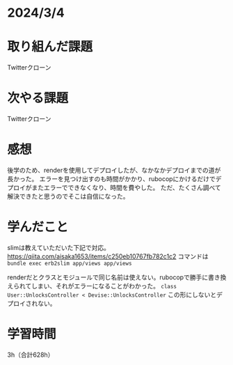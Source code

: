 # 2024/3/4
# 取り組んだ課題
Twitterクローン

# 次やる課題
Twitterクローン

# 感想
後学のため、renderを使用してデプロイしたが、なかなかデプロイまでの道が長かった。
エラーを見つけ出すのも時間がかかり、rubocopにかけるだけでデプロイがまたエラーでできなくなり、時間を費やした。
ただ、たくさん調べて解決できたと思うのでそこは自信になった。


# 学んだこと
slimは教えていただいた下記で対応。
https://qiita.com/aisaka1653/items/c250eb10767fb782c1c2
コマンドは`bundle exec erb2slim app/views app/views`

renderだとクラスとモジュールで同じ名前は使えない。rubocopで勝手に書き換えられてしまい、それがエラーになることがわかった。
`class User::UnlocksController < Devise::UnlocksController`
この形にしないとデプロイされない。


# 学習時間
3h（合計628h）
